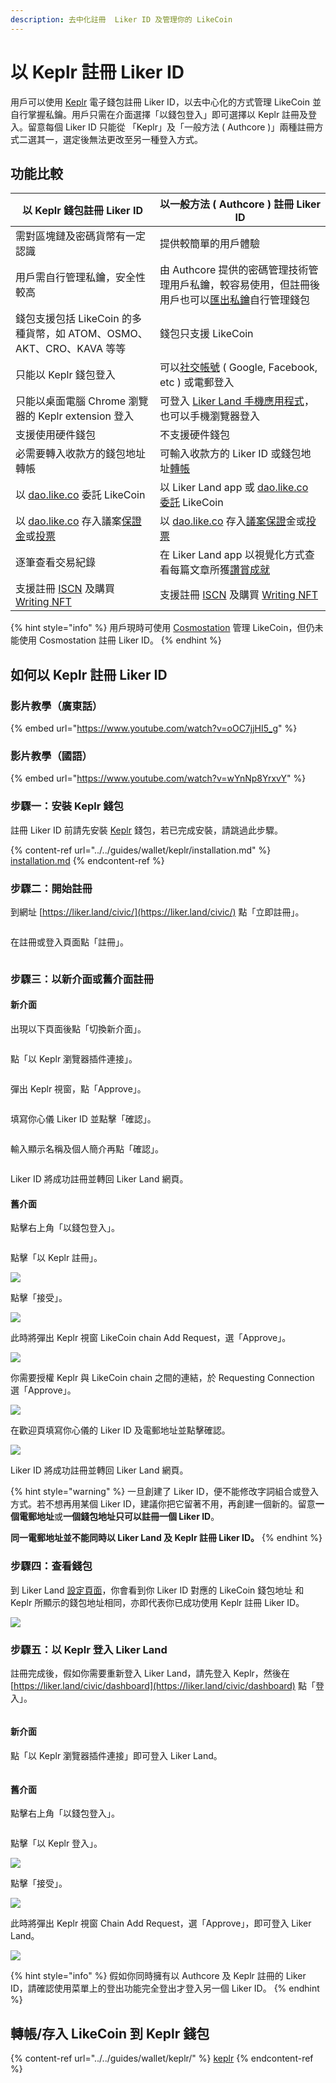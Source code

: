 ```yaml
---
description: 去中化註冊  Liker ID 及管理你的 LikeCoin
---
```


# 以 Keplr 註冊 Liker ID

用戶可以使用 [Keplr](../../guides/wallet/keplr/) 電子錢包註冊 Liker ID，以去中心化的方式管理 LikeCoin 並自行掌握私鑰。用戶只需在介面選擇「以錢包登入」即可選擇以 Keplr 註冊及登入。留意每個 Liker ID 只能從 「Keplr」及「一般方法 ( Authcore )」兩種註冊方式二選其一，選定後無法更改至另一種登入方式。

## 功能比較

| **以 Keplr 錢包註冊 Liker ID**                                                                                                                 | **以一般方法 ( Authcore ) 註冊 Liker ID**                                                                                                        |
| ----------------------------------------------------------------------------------------------------------------------------------------- | ----------------------------------------------------------------------------------------------------------------------------------------- |
| 需對區塊鏈及密碼貨幣有一定認識                                                                                                                           | 提供較簡單的用戶體驗                                                                                                                                |
| 用戶需自行管理私鑰，安全性較高                                                                                                                           | 由 Authcore 提供的密碼管理技術管理用戶私鑰，較容易使用，但註冊後用戶也可以[匯出私鑰](export-seed-words.md)自行管理錢包                                                              |
| 錢包支援包括 LikeCoin 的多種貨幣，如 ATOM、OSMO、AKT、CRO、KAVA 等等                                                                                         | 錢包只支援 LikeCoin                                                                                                                            |
| 只能以 Keplr 錢包登入                                                                                                                            | 可以[社交帳號](register/social-media-logins.md) ( Google, Facebook, etc ) 或電郵登入                                                                 |
| 只能以桌面電腦 Chrome 瀏覽器的 Keplr extension 登入                                                                                                    | 可登入 [Liker Land 手機應用程式](https://liker.land/getapp)，也可以手機瀏覽器登入                                                                             |
| 支援使用硬件錢包​                                                                                                                                 | 不支援硬件錢包                                                                                                                                   |
| 必需要轉入收款方的錢包地址轉帳                                                                                                                           | 可輸入收款方的 Liker ID 或錢包地址[轉帳](../../guides/wallet/like-pay.md)                                                                               |
| 以 [dao.like.co](https://dao.like.co/) 委託 LikeCoin                                                                                         | 以 Liker Land app 或 [dao.like.co](https://dao.like.co/) [委託](../../guides/stake/) LikeCoin                                                 |
| 以 [dao.like.co](https://dao.like.co/) 存入議案[保證金](../../guides/governance/proposal-deposit.md)或[投票](../../guides/governance/direct-vote.md) | 以 [dao.like.co](https://dao.like.co/) 存入[議案保證](../../guides/governance/proposal-deposit.md)金或[投票](../../guides/governance/direct-vote.md) |
| 逐筆查看交易紀錄                                                                                                                                  | 在 Liker Land app 以視覺化方式查看每篇文章所獲[讚賞成就](../creatortools/rewards.md)                                                                         |
| 支援註冊 [ISCN](../../guides/decentralized-publishing/app.like.co.md) 及購買 [Writing NFT](../../guides/writing-nft/)                            | 支援註冊 [ISCN](../../guides/decentralized-publishing/iscn-batch-uploader.md) 及購買 [Writing NFT](../../guides/writing-nft/)                    |

{% hint style="info" %}
用戶現時可使用 [Cosmostation](../../guides/wallet/cosmostation/) 管理 LikeCoin，但仍未能使用 Cosmostation 註冊 Liker ID。
{% endhint %}

## 如何以 Keplr 註冊 Liker ID

### 影片教學（廣東話）

{% embed url="https://www.youtube.com/watch?v=oOC7jjHI5_g" %}

### 影片教學（國語）

{% embed url="https://www.youtube.com/watch?v=wYnNp8YrxvY" %}

### 步驟一：安裝 Keplr 錢包

註冊 Liker ID 前請先安裝 [Keplr](../../guides/wallet/keplr/) 錢包，若已完成安裝，請跳過此步驟。

{% content-ref url="../../guides/wallet/keplr/installation.md" %}
[installation.md](../../guides/wallet/keplr/installation.md)
{% endcontent-ref %}

### 步驟二：開始註冊

到網址 [https://liker.land/civic/](https://liker.land/civic/) 點「立即註冊」。

<figure><img src="../../.gitbook/assets/signup 05.png" alt=""><figcaption></figcaption></figure>

在註冊或登入頁面點「註冊」。

<figure><img src="../../.gitbook/assets/signup 06.png" alt=""><figcaption></figcaption></figure>

### 步驟三：以新介面或舊介面註冊

#### 新介面

出現以下頁面後點「切換新介面」。

<figure><img src="../../.gitbook/assets/signup 07.png" alt=""><figcaption></figcaption></figure>

點「以 Keplr 瀏覽器插件連接」。

<figure><img src="../../.gitbook/assets/Keplr Liker ID 12.png" alt=""><figcaption></figcaption></figure>

彈出 Keplr 視窗，點「Approve」。

<figure><img src="../../.gitbook/assets/Keplr Liker ID 13.png" alt=""><figcaption></figcaption></figure>

填寫你心儀 Liker ID 並點擊「確認」。

<figure><img src="../../.gitbook/assets/Keplr Liker ID 14.png" alt=""><figcaption></figcaption></figure>

輸入顯示名稱及個人簡介再點「確認」。

<figure><img src="../../.gitbook/assets/Keplr Liker ID 15.png" alt=""><figcaption></figcaption></figure>

Liker ID 將成功註冊並轉回 Liker Land 網頁。

#### 舊介面

點擊右上角「以錢包登入」。

<figure><img src="../../.gitbook/assets/Keplr Liker ID 01.png" alt=""><figcaption></figcaption></figure>

點擊「以 Keplr 註冊」。

![](<../../.gitbook/assets/Keplr Liker ID 02.png>)

點擊「接受」。

![](<../../.gitbook/assets/Keplr Liker ID 03-en.png>)

此時將彈出 Keplr 視窗 LikeCoin chain Add Request，選「Approve」。

![](<../../.gitbook/assets/Keplr Liker ID 04.png>)

你需要授權 Keplr 與 LikeCoin chain 之間的連結，於 Requesting Connection 選「Approve」。

![](<../../.gitbook/assets/Keplr Liker ID 04dot5.png>)

在歡迎頁填寫你心儀的 Liker ID 及電郵地址並點擊確認。

![](<../../.gitbook/assets/Keplr Liker ID 05.png>)

Liker ID 將成功註冊並轉回 Liker Land 網頁。

{% hint style="warning" %}
一旦創建了 Liker ID，便不能修改字詞組合或登入方式。若不想再用某個 Liker ID，建議你把它留著不用，再創建一個新的。留意**一個電郵地址**或**一個錢包地址只可以註冊一個 Liker ID**。

**同一電郵地址並不能同時以 Liker Land 及 Keplr 註冊 Liker ID。**
{% endhint %}

### 步驟四：查看錢包

到 Liker Land [設定頁面](https://like.co/in/settings)，你會看到你 Liker ID 對應的 LikeCoin 錢包地址和 Keplr 所顯示的錢包地址相同，亦即代表你已成功使用 Keplr 註冊 Liker ID。

![](<../../.gitbook/assets/Keplr Liker ID 06.png>)

### 步驟五：以 Keplr 登入 Liker Land

註冊完成後，假如你需要重新登入 Liker Land，請先登入 Keplr，然後在 [https://liker.land/civic/dashboard](https://liker.land/civic/dashboard) 點「登入」。

<figure><img src="../../.gitbook/assets/Keplr Liker ID 11.png" alt=""><figcaption></figcaption></figure>

#### 新介面

點「以 Keplr 瀏覽器插件連接」即可登入 Liker Land。

<figure><img src="../../.gitbook/assets/Keplr Liker ID 12.png" alt=""><figcaption></figcaption></figure>

#### 舊介面

點擊右上角「以錢包登入」。

<figure><img src="../../.gitbook/assets/Keplr Liker ID 01.png" alt=""><figcaption></figcaption></figure>

點擊「以 Keplr 登入」。

![](<../../.gitbook/assets/Keplr Liker ID 10.png>)

點擊「接受」。

![](<../../.gitbook/assets/Keplr Liker ID 09.png>)

此時將彈出 Keplr 視窗 Chain Add Request，選「Approve」，即可登入 Liker Land。

![](<../../.gitbook/assets/Keplr Liker ID 04.png>)

{% hint style="info" %}
假如你同時擁有以 Authcore 及 Keplr 註冊的 Liker ID，請確認使用菜單上的登出功能完全登出才登入另一個 Liker ID。
{% endhint %}

## 轉帳/存入 LikeCoin 到 Keplr 錢包

{% content-ref url="../../guides/wallet/keplr/" %}
[keplr](../../guides/wallet/keplr/)
{% endcontent-ref %}
